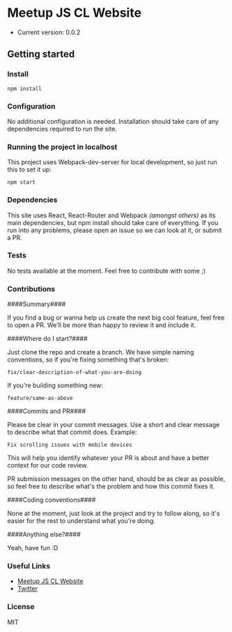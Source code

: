 # Meetup JS CL Website #

* Current version: 0.0.2

## Getting started ##

### Install ###

    npm install

### Configuration ###

No additional configuration is needed. Installation should take care of any dependencies required to run the site.

### Running the project in localhost ###

This project uses Webpack-dev-server for local development, so just run this to set it up:

    npm start

### Dependencies ###

This site uses React, React-Router and Webpack *(amongst others)* as its main dependencies, but npm install should take care of everything. If you run into any problems, please open an issue so we can look at it, or submit a PR.

### Tests ###

No tests available at the moment. Feel free to contribute with some ;)

### Contributions ###

####Summary####

If you find a bug or wanna help us create the next big cool feature, feel free to open a PR. We'll be more than happy to review it and include it.

####Where do I start?####

Just clone the repo and create a branch. We have simple naming conventions, so if you're fixing something that's broken:

    fix/clear-description-of-what-you-are-doing

If you're building something new:

    feature/same-as-above

####Commits and PR####

Please be clear in your commit messages. Use a short and clear message to describe what that commit does. Example:

    Fix scrolling issues with mobile devices

This will help you identify whatever your PR is about and have a better context for our code review.

PR submission messages on the other hand, should be as clear as possible, so feel free to describe what's the problem and how this commit fixes it.

####Coding conventions####

None at the moment, just look at the project and try to follow along, so it's easier for the rest to understand what you're doing.

####Anything else?####

Yeah, have fun :D

### Useful Links ###

* [Meetup JS CL Website](http://www.meetupjs.cl)
* [Twitter](http://twitter.com/meetupjs_cl)

### License ###
MIT
